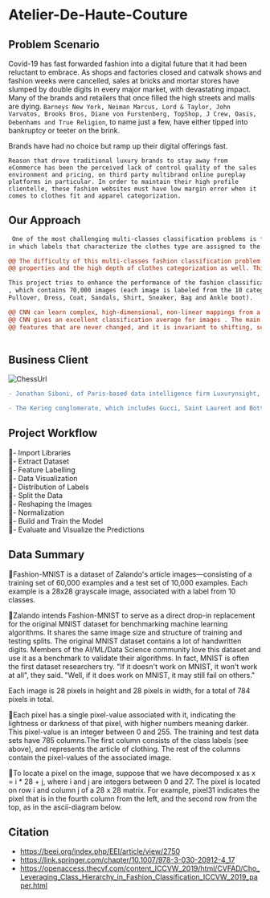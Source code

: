 # Atelier-De-Haute-Couture

## Problem Scenario

Covid-19 has fast forwarded fashion into a digital future that it had been reluctant to embrace. As shops and factories closed and catwalk shows and fashion weeks were cancelled, sales at bricks and mortar stores have slumped by double digits in every major market, with devastating impact. Many of the brands and retailers that once filled the high streets and malls are dying. `Barneys New York, Neiman Marcus, Lord & Taylor, John Varvatos, Brooks Bros, Diane von Furstenberg, TopShop, J Crew, Oasis, Debenhams and True Religion`, to name just a few, have either tipped into bankruptcy or teeter on the brink.

Brands have had no choice but ramp up their digital offerings fast.

`Reason that drove traditional luxury brands to stay away from eCommerce has been the perceived lack of control quality of the sales environment and pricing, on third party multibrand online pureplay platforms in particular. In order to maintain their high profile clientelle, these fashion websites must have low margin error when it comes to clothes fit and apparel categorization.`

## Our Approach
```diff
 One of the most challenging multi-classes classification problems is fashion classification 
in which labels that characterize the clothes type are assigned to the images.

@@ The difficulty of this multi-classes fashion classification problem is due to the richness of the clothes @@
@@ properties and the high depth of clothes categorization as well. This complicated depth makes different labels/classes to have similar features. @@

This project tries to enhance the performance of the fashion classification problem on the Fashion-MNIST Dataset 
, which contains 70,000 images (each image is labeled from the 10 categories shown in Figure 1: T-shirt/top, Trousers,
Pullover, Dress, Coat, Sandals, Shirt, Sneaker, Bag and Ankle boot).

@@ CNN can learn complex, high-dimensional, non-linear mappings from a very large number of data (images). Moreover,  @@
@@ CNN gives an excellent classification average for images . The main advantages of CNN are that it extracts the salient  @@
@@ features that are never changed, and it is invariant to shifting, scaling and distortions of input data (images).  @@
 
```

## Business Client
![ChessUrl](https://images.squarespace-cdn.com/content/v1/5d48ece5c9b54700015ba784/1603698100793-GRLKR2D44TY660KTLMNB/Milan+Fashion+App+UI+Kit-web-15.gif"chess")

```diff
- Jonathan Siboni, of Paris-based data intelligence firm Luxurynsight, estimates the overall share of global online fashion sales has doubled to 22 per cent since March. And - -- that’s just beginning. With Chinese consumers, who are forecast to account for nearly half of all luxury goods purchases by 2025, turning increasingly to the likes of Alibaba - or brands’ own website because they cannot travel overseas to buy as they used to, the global figure is likely to hit 25 per cent by 2022.

- The Kering conglomerate, which includes Gucci, Saint Laurent and Bottega Veneta, has seen its e-commerce revenue more than double year-on-year. The market value of Farfetch -  - has >risen more than four fold since the start of the year to reach $18.6bn.
```

## Project Workflow
:pushpin:- Import Libraries <br>
:pushpin:- Extract Dataset <br>
:pushpin:- Feature Labelling <br>
:pushpin:- Data Visualization <br>
:pushpin:- Distribution of Labels <br>
:pushpin:- Split the Data <br>
:pushpin:- Reshaping the Images <br>
:pushpin:- Normalization <br>
:pushpin:- Build and Train the Model <br>
:pushpin:- Evaluate and Visualize the Predictions

## Data Summary
:closed_book:Fashion-MNIST is a dataset of Zalando's article images—consisting of a training set of 60,000 examples and a test set of 10,000 examples. Each example is a 28x28 grayscale image, associated with a label from 10 classes. 

:blue_book:Zalando intends Fashion-MNIST to serve as a direct drop-in replacement for the original MNIST dataset for benchmarking machine learning algorithms. It shares the same image size and structure of training and testing splits. The original MNIST dataset contains a lot of handwritten digits. Members of the AI/ML/Data Science community love this dataset and use it as a benchmark to validate their algorithms. In fact, MNIST is often the first dataset researchers try.  "If it doesn't work on MNIST, it won't work at all", they said. "Well, if it does work on MNIST, it may still fail on others."

Each image is 28 pixels in height and 28 pixels in width, for a total of 784 pixels in total.

:orange_book:Each pixel has a single pixel-value associated with it, indicating the lightness or darkness of that pixel, with higher numbers meaning darker. This pixel-value is an integer between 0 and 255. The training and test data sets have 785 columns.The first column consists of the class labels (see above), and represents the article of clothing.
The rest of the columns contain the pixel-values of the associated image.

:ledger:To locate a pixel on the image, suppose that we have decomposed x as x = i * 28 + j, where i and j are integers between 0 and 27. The pixel is located on row i and column j of a 28 x 28 matrix. For example, pixel31 indicates the pixel that is in the fourth column from the left, and the second row from the top, as in the ascii-diagram below.

## Citation
- https://beei.org/index.php/EEI/article/view/2750
- https://link.springer.com/chapter/10.1007/978-3-030-20912-4_17
- https://openaccess.thecvf.com/content_ICCVW_2019/html/CVFAD/Cho_Leveraging_Class_Hierarchy_in_Fashion_Classification_ICCVW_2019_paper.html

